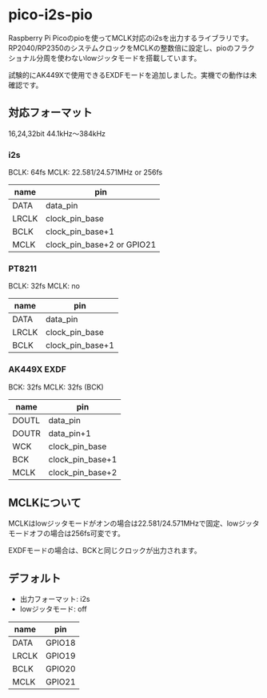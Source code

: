 # pico-i2s-pio
Raspberry Pi Picoのpioを使ってMCLK対応のi2sを出力するライブラリです。RP2040/RP2350のシステムクロックをMCLKの整数倍に設定し、pioのフラクショナル分周を使わないlowジッタモードを搭載しています。

試験的にAK449Xで使用できるEXDFモードを追加しました。実機での動作は未確認です。

## 対応フォーマット
16,24,32bit 44.1kHz～384kHz
### i2s
BCLK: 64fs
MCLK: 22.581/24.571MHz or 256fs

|name|pin|
|----|---|
|DATA|data_pin|
|LRCLK|clock_pin_base|
|BCLK|clock_pin_base+1|
|MCLK|clock_pin_base+2 or GPIO21|

### PT8211
BCLK: 32fs
MCLK: no

|name|pin|
|----|---|
|DATA|data_pin|
|LRCLK|clock_pin_base|
|BCLK|clock_pin_base+1|

### AK449X EXDF
BCK: 32fs
MCLK: 32fs (BCK)

|name|pin|
|----|---|
|DOUTL|data_pin|
|DOUTR|data_pin+1|
|WCK|clock_pin_base|
|BCK|clock_pin_base+1|
|MCLK|clock_pin_base+2|

## MCLKについて
MCLKはlowジッタモードがオンの場合は22.581/24.571MHzで固定、lowジッタモードオフの場合は256fs可変です。

EXDFモードの場合は、BCKと同じクロックが出力されます。

## デフォルト
- 出力フォーマット: i2s
- lowジッタモード: off

|name|pin|
|----|---|
|DATA|GPIO18|
|LRCLK|GPIO19|
|BCLK|GPIO20|
|MCLK|GPIO21|
